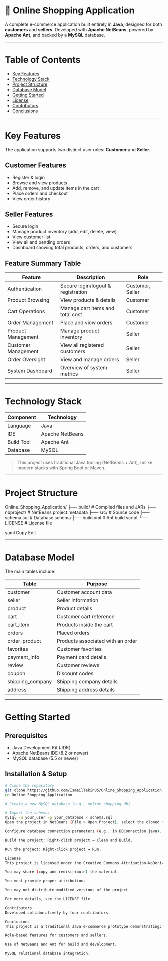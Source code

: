 # 🛒 Online Shopping Application

A complete e-commerce application built entirely in **Java**, designed for both **customers** and **sellers**. Developed with **Apache NetBeans**, powered by **Apache Ant**, and backed by a **MySQL** database.

---

# Table of Contents

- [Key Features](#key-features)
- [Technology Stack](#technology-stack)
- [Project Structure](#project-structure)
- [Database Model](#database-model)
- [Getting Started](#getting-started)
- [License](#license)
- [Contributors](#contributors)
- [Conclusions](#conclusions)

---

# Key Features

The application supports two distinct user roles: **Customer** and **Seller**.

## Customer Features

- Register & login
- Browse and view products
- Add, remove, and update items in the cart
- Place orders and checkout
- View order history

## Seller Features

- Secure login
- Manage product inventory (add, edit, delete, view)
- View customer list
- View all and pending orders
- Dashboard showing total products, orders, and customers

## Feature Summary Table

| Feature             | Description                          | Role             |
| ------------------- | ---------------------------------- | ---------------- |
| Authentication      | Secure login/logout & registration | Customer, Seller |
| Product Browsing    | View products & details             | Customer         |
| Cart Operations     | Manage cart items and total cost   | Customer         |
| Order Management    | Place and view orders               | Customer         |
| Product Management  | Manage product inventory            | Seller           |
| Customer Management | View all registered customers       | Seller           |
| Order Oversight     | View and manage orders              | Seller           |
| System Dashboard    | Overview of system metrics          | Seller           |

---

# Technology Stack

| Component  | Technology      |
| ---------- | --------------- |
| Language   | Java            |
| IDE        | Apache NetBeans |
| Build Tool | Apache Ant      |
| Database   | MySQL           |

> This project uses traditional Java tooling (NetBeans + Ant), unlike modern stacks with Spring Boot or Maven.

---

# Project Structure

Online_Shopping_Application/
├── build/ # Compiled files and JARs
├── nbproject/ # NetBeans project metadata
├── src/ # Source code
├── schema.sql # Database schema
├── build.xml # Ant build script
└── LICENSE # License file

yaml
Copy
Edit

---

# Database Model

The main tables include:

| Table            | Purpose                           |
| ---------------- | -------------------------------- |
| customer         | Customer account data             |
| seller           | Seller information               |
| product          | Product details                  |
| cart             | Customer cart reference          |
| cart_item        | Products inside the cart         |
| orders           | Placed orders                   |
| order_product    | Products associated with an order|
| favorites        | Customer favorites               |
| payment_info     | Payment card details             |
| review           | Customer reviews                 |
| coupon           | Discount codes                  |
| shipping_company | Shipping company details         |
| address          | Shipping address details         |

---

# Getting Started

## Prerequisites

- Java Development Kit (JDK)
- Apache NetBeans IDE (8.2 or newer)
- MySQL database (5.5 or newer)

## Installation & Setup

```bash
# Clone the repository
git clone https://github.com/IsmailTekin05/Online_Shopping_Application.git
cd Online_Shopping_Application

# Create a new MySQL database (e.g., online_shopping_db)

# Import the schema:
mysql -u your_user -p your_database < schema.sql
Open the project in NetBeans (File > Open Project), select the cloned folder.

Configure database connection parameters (e.g., in DBConnection.java).

Build the project: Right-click project → Clean and Build.

Run the project: Right-click project → Run.

License
This project is licensed under the Creative Commons Attribution-NoDerivatives 4.0 International (CC BY-ND 4.0) license.

You may share (copy and redistribute) the material.

You must provide proper attribution.

You may not distribute modified versions of the project.

For more details, see the LICENSE file.

Contributors
Developed collaboratively by four contributors.

Conclusions
This project is a traditional Java e-commerce prototype demonstrating:

Role-based features for customers and sellers.

Use of NetBeans and Ant for build and development.

MySQL relational database integration.
